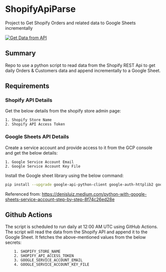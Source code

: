 # ShopifyApiParse

Project to Get Shopify Orders and related data to Google Sheets incrementally

[![Get Data from API](https://github.com/abhinavsreesan/ShopifyApiParse/actions/workflows/run-python.yml/badge.svg)](https://github.com/abhinavsreesan/ShopifyApiParse/actions/workflows/run-python.yml)

## Summary

Repo to use a python script to read data from the Shopify REST Api to get daily Orders & Customers data and append incrementally to a Google Sheet.

## Requirements

### Shopify API Details

Get the below details from the shopify store admin page:

    1. Shopify Store Name
    2. Shopify API Access Token

### Google Sheets API Details

Create a service account and provide access to it from the GCP console and get the below details:

    1. Google Service Account Email
    2. Google Service Account Key File

Install the Google sheet library using the below command:

```bash
pip install --upgrade google-api-python-client google-auth-httplib2 google-auth-oauthlib
```

Referenced from: https://denisluiz.medium.com/python-with-google-sheets-service-account-step-by-step-8f74c26ed28e

## Github Actions

The script is scheduled to run daily at 12:00 AM UTC using GitHub Actions. The script will read the data from the Shopify API and append it to the Google Sheet. 
It fetches the above-mentioned values from the below secrets:
    
        1. SHOPIFY_STORE_NAME
        2. SHOPIFY_API_ACCESS_TOKEN
        3. GOOGLE_SERVICE_ACCOUNT_EMAIL
        4. GOOGLE_SERVICE_ACCOUNT_KEY_FILE

